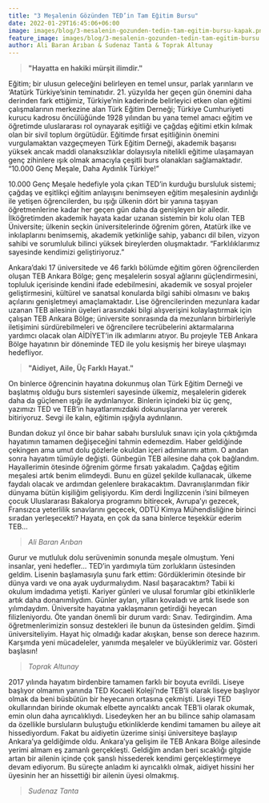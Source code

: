 ```yaml
---
title: "3 Meşalenin Gözünden TED’in Tam Eğitim Bursu"
date: 2022-01-29T16:45:06+06:00
image: images/blog/3-mesalenin-gozunden-tedin-tam-egitim-bursu-kapak.png
feature_image: images/blog/3-mesalenin-gozunden-tedin-tam-egitim-bursu.jpg
author: Ali Baran Arıban & Sudenaz Tanta & Toprak Altunay
---
```


> **"Hayatta en hakiki mürşit ilimdir."**

Eğitim; bir ulusun geleceğini belirleyen en temel unsur, parlak yarınların ve ‘Atatürk Türkiye’sinin teminatıdır. 21. yüzyılda her geçen gün önemini daha derinden fark ettiğimiz, Türkiye’nin kaderinde belirleyici etken olan eğitimi çalışmalarının merkezine alan Türk Eğitim Derneği; Türkiye Cumhuriyeti kurucu kadrosu öncülüğünde 1928 yılından bu yana temel amacı eğitim ve öğretimde uluslararası rol oynayarak eşitliği ve çağdaş eğitimi etkin kılmak olan bir sivil toplum örgütüdür. Eğitimde fırsat eşitliğinin önemini vurgulamaktan vazgeçmeyen Türk Eğitim Derneği, akademik başarısı yüksek ancak maddi olanaksızlıklar dolayısıyla nitelikli eğitime ulaşamayan genç zihinlere ışık olmak amacıyla çeşitli burs olanakları sağlamaktadır.
“10.000 Genç Meşale, Daha Aydınlık Türkiye!”

10.000 Genç Meşale hedefiyle yola çıkan TED’in kurduğu bursluluk sistemi; çağdaş ve eşitlikçi eğitim anlayışını benimseyen eğitim meşalesinin aydınlığı ile yetişen öğrencilerden, bu ışığı ülkenin dört bir yanına taşıyan öğretmenlerine kadar her geçen gün daha da genişleyen bir ailedir. İlköğretimden akademik hayata kadar uzanan sistemin bir kolu olan TEB Üniversite; ülkenin seçkin üniversitelerinde öğrenim gören, Atatürk ilke ve inkılaplarını benimsemiş, akademik yetkinliğe sahip, yabancı dil bilen, vizyon sahibi ve sorumluluk bilinci yüksek bireylerden oluşmaktadır.
“Farklılıklarımız sayesinde kendimizi geliştiriyoruz.”

Ankara’daki 17 üniversitede ve 46 farklı bölümde eğitim gören öğrencilerden oluşan TEB Ankara Bölge; genç meşalelerin sosyal ağlarını güçlendirmesini, topluluk içerisinde kendini ifade edebilmesini, akademik ve sosyal projeler geliştirmesini, kültürel ve sanatsal konularda bilgi sahibi olmasını ve bakış açılarını genişletmeyi amaçlamaktadır. Lise öğrencilerinden mezunlara kadar uzanan TEB ailesinin üyeleri arasındaki bilgi alışverişini kolaylaştırmak için çalışan TEB Ankara Bölge;  üniversite sonrasında da mezunların birbirleriyle iletişimini sürdürebilmeleri ve öğrencilere tecrübelerini aktarmalarına yardımcı olacak olan AİDİYET’in ilk adımlarını atıyor. Bu projeyle TEB Ankara Bölge hayatının bir döneminde TED ile yolu kesişmiş her bireye ulaşmayı hedefliyor. 

> **"Aidiyet, Aile, Üç Farklı Hayat."**

On binlerce öğrencinin hayatına dokunmuş olan Türk Eğitim Derneği ve başlatmış olduğu burs sistemleri sayesinde ülkemiz, meşalelerin giderek daha da güçlenen ışığı ile aydınlanıyor. Binlerin içindeki biz üç genç, yazımızı TED ve TEB’in hayatlarımızdaki dokunuşlarına yer vererek bitiriyoruz. Sevgi ile kalın, eğitimin ışığıyla aydınlanın.

Bundan dokuz yıl önce bir bahar sabahı bursluluk sınavı için yola çıktığımda hayatımın tamamen değişeceğini tahmin edemezdim. Haber geldiğinde çekingen ama umut dolu gözlerle okuldan içeri adımlarımı attım. O andan sonra hayatım tümüyle değişti. Günbegün TEB ailesine daha çok bağlandım. Hayallerimin ötesinde öğrenim görme fırsatı yakaladım. Çağdaş eğitim meşalesi artık benim elimdeydi. Bunu en güzel şekilde kullanacak, ülkeme faydalı olacak ve ardımdan gelenlere bırakacaktım. Davranışlarımdan fikir dünyama bütün kişiliğim gelişiyordu. Kim derdi İngilizcenin i’sini bilmeyen çocuk Uluslararası Bakalorya programını bitirecek, Avrupa’yı gezecek, Fransızca yeterlilik sınavlarını geçecek, ODTÜ Kimya Mühendisliğine birinci sıradan yerleşecekti? Hayata, en çok da sana binlerce teşekkür ederim TEB…
> *Ali Baran Arıban*

Gurur ve mutluluk dolu serüvenimin sonunda meşale olmuştum. Yeni insanlar, yeni hedefler... TED’in yardımıyla tüm zorlukların üstesinden geldim. Lisenin başlamasıyla şunu fark ettim: Gördüklerimin ötesinde bir dünya vardı ve ona ayak uydurmalıydım. Nasıl başaracaktım? Tabii ki okulum imdadıma yetişti. Kariyer günleri ve ulusal forumlar gibi etkinliklerle artık daha donanımlıydım. Günler ayları, yılları kovaladı ve artık lisede son yılımdaydım. Üniversite hayatına yaklaşmanın getirdiği heyecan filizleniyordu. Öte yandan önemli bir durum vardı: Sınav. Tedirgindim. Ama öğretmenlerimizin sonsuz destekleri ile bunun da üstesinden geldim. Şimdi üniversiteliyim. Hayat hiç olmadığı kadar akışkan, bense son derece hazırım. Karşımda yeni mücadeleler, yanımda meşaleler ve büyüklerimiz var. Gösteri başlasın!
> *Toprak Altunay*

2017 yılında hayatım birdenbire tamamen farklı bir boyuta evrildi. Liseye başlıyor olmamın yanında TED Kocaeli Koleji’nde TEB’li olarak liseye başlıyor olmak da beni büsbütün bir heyecanın ortasına çekmişti. Liseyi TED okullarından birinde okumak elbette ayrıcalıktı ancak TEB’li olarak okumak, emin olun daha ayrıcalıklıydı. Lisedeyken her an bu bilince sahip olamasam da özellikle bursluların buluştuğu etkinliklerde kendimi tamamen bu aileye ait hissediyordum. Fakat bu aidiyetin üzerime sinişi üniversiteye başlayıp Ankara’ya geldiğimde oldu. Ankara’ya gelişim ile TEB Ankara Bölge ailesinde yerimi almam eş zamanlı gerçekleşti. Geldiğim andan beri sıcaklığı gitgide artan bir ailenin içinde çok şanslı hissederek kendimi gerçekleştirmeye devam ediyorum. Bu süreçte anladım ki ayrıcalıklı olmak, aidiyet hissini her üyesinin her an hissettiği bir ailenin üyesi olmakmış.
> *Sudenaz Tanta*
